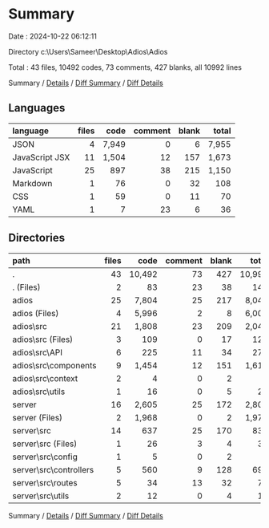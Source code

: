 # Summary

Date : 2024-10-22 06:12:11

Directory c:\\Users\\Sameer\\Desktop\\Adios\\Adios

Total : 43 files,  10492 codes, 73 comments, 427 blanks, all 10992 lines

Summary / [Details](details.md) / [Diff Summary](diff.md) / [Diff Details](diff-details.md)

## Languages
| language | files | code | comment | blank | total |
| :--- | ---: | ---: | ---: | ---: | ---: |
| JSON | 4 | 7,949 | 0 | 6 | 7,955 |
| JavaScript JSX | 11 | 1,504 | 12 | 157 | 1,673 |
| JavaScript | 25 | 897 | 38 | 215 | 1,150 |
| Markdown | 1 | 76 | 0 | 32 | 108 |
| CSS | 1 | 59 | 0 | 11 | 70 |
| YAML | 1 | 7 | 23 | 6 | 36 |

## Directories
| path | files | code | comment | blank | total |
| :--- | ---: | ---: | ---: | ---: | ---: |
| . | 43 | 10,492 | 73 | 427 | 10,992 |
| . (Files) | 2 | 83 | 23 | 38 | 144 |
| adios | 25 | 7,804 | 25 | 217 | 8,046 |
| adios (Files) | 4 | 5,996 | 2 | 8 | 6,006 |
| adios\\src | 21 | 1,808 | 23 | 209 | 2,040 |
| adios\\src (Files) | 3 | 109 | 0 | 17 | 126 |
| adios\\src\\API | 6 | 225 | 11 | 34 | 270 |
| adios\\src\\components | 9 | 1,454 | 12 | 151 | 1,617 |
| adios\\src\\context | 2 | 4 | 0 | 2 | 6 |
| adios\\src\\utils | 1 | 16 | 0 | 5 | 21 |
| server | 16 | 2,605 | 25 | 172 | 2,802 |
| server (Files) | 2 | 1,968 | 0 | 2 | 1,970 |
| server\\src | 14 | 637 | 25 | 170 | 832 |
| server\\src (Files) | 1 | 26 | 3 | 4 | 33 |
| server\\src\\config | 1 | 5 | 0 | 2 | 7 |
| server\\src\\controllers | 5 | 560 | 9 | 128 | 697 |
| server\\src\\routes | 5 | 34 | 13 | 32 | 79 |
| server\\src\\utils | 2 | 12 | 0 | 4 | 16 |

Summary / [Details](details.md) / [Diff Summary](diff.md) / [Diff Details](diff-details.md)